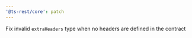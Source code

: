 ```yaml
---
'@ts-rest/core': patch
---
```


Fix invalid `extraHeaders` type when no headers are defined in the contract
